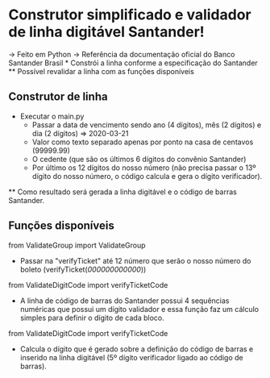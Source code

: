 # Construtor simplificado e validador de linha digitável Santander!

  -> Feito em Python
  -> Referência da documentação oficial do Banco Santander Brasil
    * Constrói a linha conforme a especificação do Santander
    ** Possível revalidar a linha com as funções disponíveis

## Construtor de linha

- Executar o main.py
  - Passar a data de vencimento sendo ano (4 dígitos), mês (2 dígitos) e dia (2 dígitos) => 2020-03-21
  - Valor como texto separado apenas por ponto na casa de centavos (99999.99)
  - O cedente (que são os últimos 6 dígitos do convênio Santander)
  - Por último os 12 dígitos do nosso número (não precisa passar o 13º dígito do nosso número, o código calcula e gera o dígito verificador).

** Como resultado será gerada a linha digitável e o código de barras Santander.

## Funções disponíveis

from ValidateGroup import ValidateGroup
  - Passar na "verifyTicket" até 12 número que serão o nosso número do boleto (verifyTicket(*000000000000*))

from ValidateDigitCode import verifyTicketCode
  - A linha de código de barras do Santander possui 4 sequências numéricas que possui um dígito validador e essa função faz um cálculo simples para definir o dígito de cada bloco.

from ValidateDigitCode import verifyTicketCode
  - Calcula o dígito que é gerado sobre a definição do código de barras e inserido na linha digitável (5º dígito verificador ligado ao código de barras).
